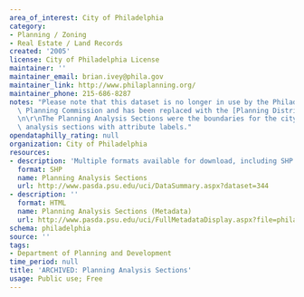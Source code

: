 ```yaml
---
area_of_interest: City of Philadelphia
category:
- Planning / Zoning
- Real Estate / Land Records
created: '2005'
license: City of Philadelphia License
maintainer: ''
maintainer_email: brian.ivey@phila.gov
maintainer_link: http://www.philaplanning.org/
maintainer_phone: 215-686-8287
notes: "Please note that this dataset is no longer in use by the Philadelphia City\
  \ Planning Commission and has been replaced with the [Planning Districts dataset](https://www.opendataphilly.org/datasets/planning-districts).\r\
  \n\r\nThe Planning Analysis Sections were the boundaries for the city's twelve planning\
  \ analysis sections with attribute labels."
opendataphilly_rating: null
organization: City of Philadelphia
resources:
- description: 'Multiple formats available for download, including SHP. '
  format: SHP
  name: Planning Analysis Sections
  url: http://www.pasda.psu.edu/uci/DataSummary.aspx?dataset=344
- description: ''
  format: HTML
  name: Planning Analysis Sections (Metadata)
  url: http://www.pasda.psu.edu/uci/FullMetadataDisplay.aspx?file=philadelphiaplanninganalysissections2005.xml
schema: philadelphia
source: ''
tags:
- Department of Planning and Development
time_period: null
title: 'ARCHIVED: Planning Analysis Sections'
usage: Public use; Free
---
```

